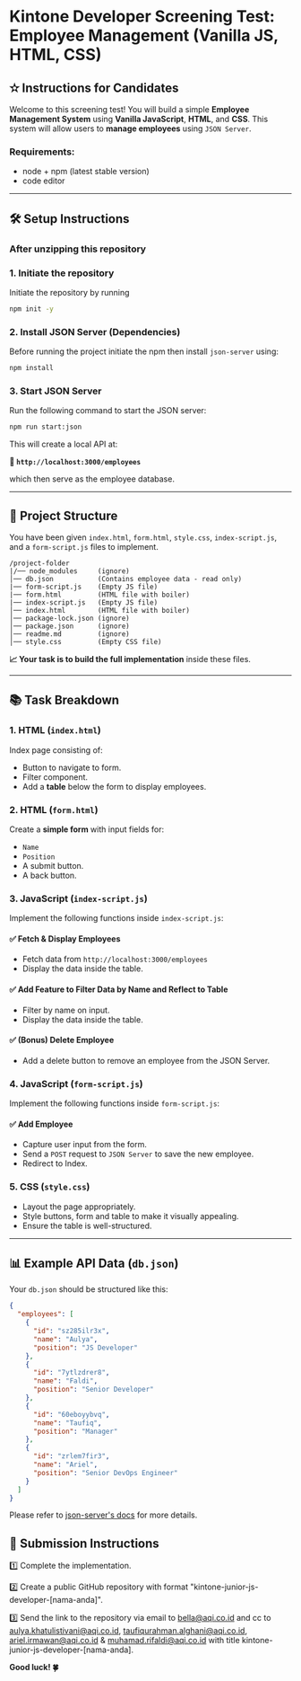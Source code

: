 # **Kintone Developer Screening Test: Employee Management (Vanilla JS, HTML, CSS)**

## **✫ Instructions for Candidates**

Welcome to this screening test! You will build a simple **Employee Management System** using **Vanilla JavaScript**, **HTML**, and **CSS**. This system will allow users to **manage employees** using `JSON Server`.

### Requirements:

- node + npm (latest stable version)
- code editor

---

## **🛠 Setup Instructions**

### After unzipping this repository

### **1. Initiate the repository**

Initiate the repository by running

```sh
npm init -y
```

### **2. Install JSON Server (Dependencies)**

Before running the project initiate the npm then install `json-server` using:

```sh
npm install
```

### **3. Start JSON Server**

Run the following command to start the JSON server:

```sh
npm run start:json
```

This will create a local API at:

**🔗 `http://localhost:3000/employees`**

which then serve as the employee database.

---

## **📁 Project Structure**

You have been given `index.html`, `form.html`, `style.css`, `index-script.js`, and a `form-script.js` files to implement.

```
/project-folder
|/── node_modules     (ignore)
│── db.json           (Contains employee data - read only)
|── form-script.js    (Empty JS file)
|── form.html         (HTML file with boiler)
|── index-script.js   (Empty JS file)
│── index.html        (HTML file with boiler)
│── package-lock.json (ignore)
│── package.json      (ignore)
│── readme.md         (ignore)
│── style.css         (Empty CSS file)
```

**📈 Your task is to build the full implementation** inside these files.

---

## **📚 Task Breakdown**

### **1. HTML (`index.html`)**

Index page consisting of:

- Button to navigate to form.
- Filter component.
- Add a **table** below the form to display employees.

### **2. HTML (`form.html`)**

Create a **simple form** with input fields for:

- `Name`
- `Position`
- A submit button.
- A back button.

### **3. JavaScript (`index-script.js`)**

Implement the following functions inside `index-script.js`:

#### ✅ **Fetch & Display Employees**

- Fetch data from `http://localhost:3000/employees`
- Display the data inside the table.

#### ✅ **Add Feature to Filter Data by Name and Reflect to Table**

- Filter by name on input.
- Display the data inside the table.

#### ✅ **(Bonus) Delete Employee**

- Add a delete button to remove an employee from the JSON Server.

### **4. JavaScript (`form-script.js`)**

Implement the following functions inside `form-script.js`:

#### ✅ **Add Employee**

- Capture user input from the form.
- Send a `POST` request to `JSON Server` to save the new employee.
- Redirect to Index.

### **5. CSS (`style.css`)**

- Layout the page appropriately.
- Style buttons, form and table to make it visually appealing.
- Ensure the table is well-structured.

---

## **📊 Example API Data (`db.json`)**

Your `db.json` should be structured like this:

```json
{
  "employees": [
    {
      "id": "sz285ilr3x",
      "name": "Aulya",
      "position": "JS Developer"
    },
    {
      "id": "7ytlzdrer8",
      "name": "Faldi",
      "position": "Senior Developer"
    },
    {
      "id": "60eboyybvq",
      "name": "Taufiq",
      "position": "Manager"
    },
    {
      "id": "zrlem7fir3",
      "name": "Ariel",
      "position": "Senior DevOps Engineer"
    }
  ]
}
```

Please refer to [json-server's docs](https://www.npmjs.com/package/json-server) for more details.

## **📄 Submission Instructions**

1️⃣ Complete the implementation.

2️⃣ Create a public GitHub repository with format "kintone-junior-js-developer-[nama-anda]".

3️⃣ Send the link to the repository via email to bella@aqi.co.id and cc to aulya.khatulistivani@aqi.co.id, taufiqurahman.alghani@aqi.co.id, ariel.irmawan@aqi.co.id & muhamad.rifaldi@aqi.co.id with title kintone-junior-js-developer-[nama-anda].

**Good luck! 🍀**
